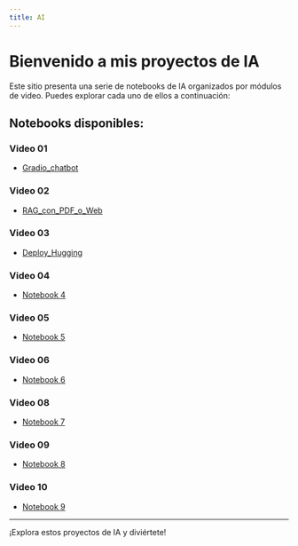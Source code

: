 ```yaml
---
title: AI
---
```


<link rel="stylesheet" href="custom.css">

# Bienvenido a mis proyectos de IA

Este sitio presenta una serie de notebooks de IA organizados por módulos de video. Puedes explorar cada uno de ellos a continuación:

## Notebooks disponibles:

### Video 01
- [Gradio_chatbot](https://nbviewer.jupyter.org/github/fmmarco29/AI/blob/main/Video_01/video01_Gradio_chatbot.ipynb) 

### Video 02
- [RAG_con_PDF_o_Web](https://nbviewer.jupyter.org/github/fmmarco29/AI/blob/main/Video_02/RAG_con_PDF_o_Web.ipynb)

### Video 03
- [Deploy_Hugging](https://nbviewer.jupyter.org/github/fmmarco29/AI/blob/main/Video_03/Deploy_Hugging.ipynb)

### Video 04
- [Notebook 4](Video_04/notebook4.ipynb)

### Video 05
- [Notebook 5](Video_05/notebook5.ipynb)

### Video 06
- [Notebook 6](Video_06/notebook6.ipynb)

### Video 08
- [Notebook 7](Video_08/notebook7.ipynb)

### Video 09
- [Notebook 8](Video_09/notebook8.ipynb)

### Video 10
- [Notebook 9](Video_10/notebook9.ipynb)

---

¡Explora estos proyectos de IA y diviértete!

